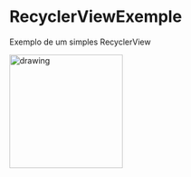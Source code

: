 # RecyclerViewExemple
Exemplo de um simples RecyclerView

<span> 
  <img src="https://github.com/RaffDevs/RecyclerViewExemple/assets/56967435/ab723a6b-2d7a-448c-acda-312e76ac8ce8" alt="drawing" width="200"/>  
</span>
